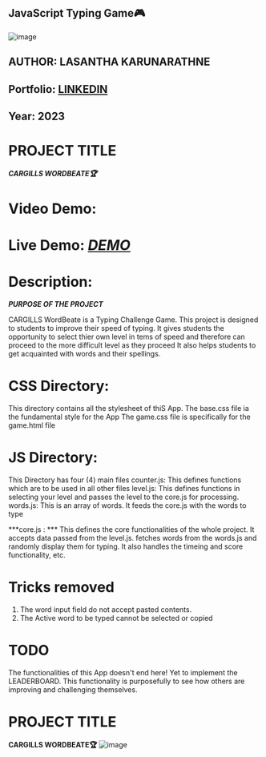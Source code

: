 <!-- **PROJECT STRUCTURE** -->

## JavaScript Typing Game🎮
![image](https://github.com/LasaKaru/Utility-Inquiry-System/blob/main/Annotation%202023-12-22%20235007.png?raw=true)
## AUTHOR: LASANTHA KARUNARATHNE
## Portfolio:  <a href = "https://www.linkedin.com/in/lasantha-karunarathne-8ab8aa191/" target = "_blank">LINKEDIN</a>
## Year: 2023

# PROJECT TITLE
***CARGILLS WORDBEATE🏆***

# Video Demo:
***<URL HERE>***

# Live Demo: ***<a href = " " target = "_blank">DEMO</a>***



# Description:

***PURPOSE OF THE PROJECT***

CARGILLS WordBeate is a Typing Challenge Game.
This project is designed to students to improve their speed of typing.
It gives students the opportunity to select thier own level in tems of speed
and therefore can proceed to the more difficult level as they proceed
It also helps students to get acquainted with words and their spellings.



# CSS Directory:
This directory contains all the stylesheet of thiS App.
The base.css file ia the fundamental style for the App
The game.css file is specifically for the game.html file

# JS Directory:
This Directory has four (4) main files
counter.js: This defines functions which are to be used in all other files
level.js: This defines functions in selecting your level and passes the level to the core.js for processing.
words.js: This is an array of words. It feeds the core.js with the words to type

***core.js : ***
This defines the core functionalities of the whole project.
It accepts data passed from the level.js.
fetches words from the words.js and randomly display them for typing.
It also handles the timeing and score functionality, etc.

# Tricks removed
1. The word input field do not accept pasted contents.
2. The Active word to be typed cannot be selected or copied


# TODO
The functionalities of this App doesn't end here!
Yet to implement the LEADERBOARD.
This functionality is purposefully to see how others are improving and challenging themselves.



# PROJECT TITLE
**CARGILLS WORDBEATE🏆**
  ![image](https://avatars.githubusercontent.com/u/90686718?v=4)

